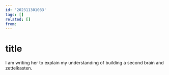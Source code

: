 ```yaml
---
id: '202311301033'
tags: []
related: []
from:
---
```


# title

I am writing her to explain my understanding of building a second brain and zettelkasten. 